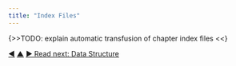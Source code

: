 ```yaml
---
title: "Index Files"
---
```



{>>TODO: explain automatic transfusion of chapter index files <<}

<div class="bottom-nav">
<a href="chapter-headers.html" title="Back to: Chapter Headers">◀</a> <a href="features.html" title="Up: Features">▲</a> <a href="data-structure.html" title="Read next: Data Structure">▶ Read next: Data Structure</a>
</div>


<script type="text/javascript">
Mousetrap.bind('g n', function() {
    window.location.href = 'data-structure.html';
    return false;
});
</script>

